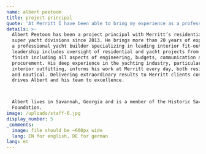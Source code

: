 ```yaml
---
name: albert peetoom
title: project principal
quote: 'At Merritt I have been able to bring my experience as a professional yacht builder to bear on both Merritt’s heritage of residential work, as well as its super yacht category. Finding new challenges in both continually drives me and my team to new levels of success.'
details: >-
  Albert Peetoom has been a project principal with Merritt’s residential and
  super yacht divisions since 2013. He brings more than 20 years of experience as
  a professional yacht builder specializing in leading interior fit-out. His team
  leadership includes oversight of residential and yacht projects from start to
  finish including all aspects of engineering, budgets, communication and
  procurement. His deep experience in the yachting industry, particularly
  interior outfitting, informs his work at Merritt every day, both residential
  and nautical. Delivering extraordinary results to Merritt clients continually
  drives Albert and his team to excellence.



  Albert lives in Savannah, Georgia and is a member of the Historic Savannah
  Foundation.
image: /uploads/staff-6.jpg
display_number: 5
_comments:
  image: file should be ~600px wide
  lang: EN for english, DE for german
lang: en
---
```


